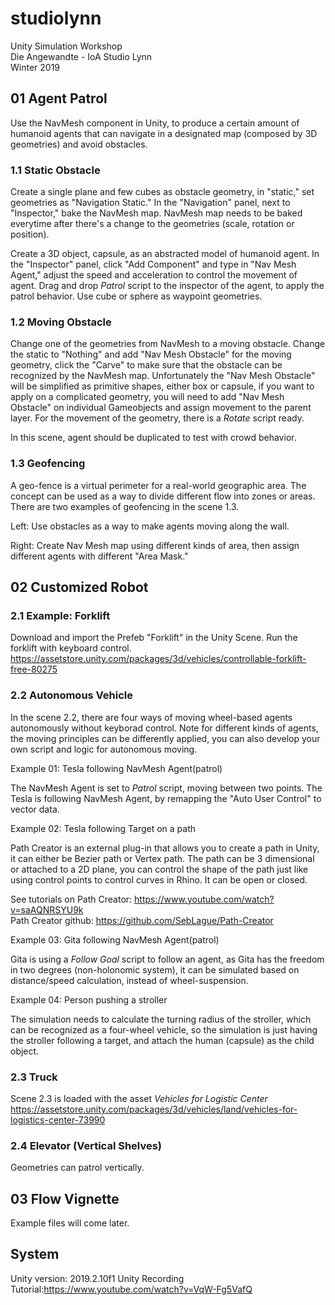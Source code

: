 # studiolynn
Unity Simulation Workshop  
Die Angewandte - IoA Studio Lynn  
Winter 2019  

## 01 Agent Patrol
Use the NavMesh component in Unity, to produce a certain amount of humanoid agents that can navigate in a designated map (composed by 3D geometries) and avoid obstacles. 

### 1.1 Static Obstacle
Create a single plane and few cubes as obstacle geometry, in "static," set geometries as "Navigation Static." In the "Navigation" panel, next to "Inspector," bake the NavMesh map. NavMesh map needs to be baked everytime after there's a change to the geometries (scale, rotation or position).  

Create a 3D object, capsule, as an abstracted model of humanoid agent. In the "Inspector" panel, click "Add Component" and type in "Nav Mesh Agent," adjust the speed and acceleration to control the movement of agent. Drag and drop *Patrol* script to the inspector of the agent, to apply the patrol behavior. Use cube or sphere as waypoint geometries. 

### 1.2 Moving Obstacle
Change one of the geometries from NavMesh to a moving obstacle. Change the static to "Nothing" and add "Nav Mesh Obstacle" for the moving geometry, click the "Carve" to make sure that the obstacle can be recognized by the NavMesh map. Unfortunately the "Nav Mesh Obstacle" will be simplified as primitive shapes, either box or capsule, if you want to apply on a complicated geometry, you will need to add "Nav Mesh Obstacle" on individual Gameobjects and assign movement to the parent layer. For the movement of the geometry, there is a *Rotate* script ready. 

In this scene, agent should be duplicated to test with crowd behavior.

### 1.3 Geofencing
A geo-fence is a virtual perimeter for a real-world geographic area. The concept can be used as a way to divide different flow into zones or areas. There are two examples of geofencing in the scene 1.3.

Left: Use obstacles as a way to make agents moving along the wall.

Right: Create Nav Mesh map using different kinds of area, then assign different agents with different "Area Mask."

## 02 Customized Robot

### 2.1 Example: Forklift
Download and import the Prefeb "Forklift" in the Unity Scene. Run the forklift with keyboard control.
https://assetstore.unity.com/packages/3d/vehicles/controllable-forklift-free-80275

### 2.2 Autonomous Vehicle
In the scene 2.2, there are four ways of moving wheel-based agents autonomously without keyborad control. Note for different kinds of agents, the moving principles can be differently applied, you can also develop your own script and logic for autonomous moving.

Example 01: Tesla following NavMesh Agent(patrol)  

The NavMesh Agent is set to *Patrol* script, moving between two points. The Tesla is following NavMesh Agent, by remapping the "Auto User Control" to vector data.

Example 02: Tesla following Target on a path  

Path Creator is an external plug-in that allows you to create a path in Unity, it can either be Bezier path or Vertex path. The path can be 3 dimensional or attached to a 2D plane, you can control the shape of the path just like using control points to control curves in Rhino. It can be open or closed.  

See tutorials on Path Creator: https://www.youtube.com/watch?v=saAQNRSYU9k  
Path Creator github: https://github.com/SebLague/Path-Creator  

Example 03: Gita following NavMesh Agent(patrol)

Gita is using a *Follow Goal* script to follow an agent, as Gita has the freedom in two degrees (non-holonomic system), it can be simulated based on distance/speed calculation, instead of wheel-suspension. 

Example 04: Person pushing a stroller 

The simulation needs to calculate the turning radius of the stroller, which can be recognized as a four-wheel vehicle, so the simulation is just having the stroller following a target, and attach the human (capsule) as the child object.

### 2.3 Truck
Scene 2.3 is loaded with the asset *Vehicles for Logistic Center*
https://assetstore.unity.com/packages/3d/vehicles/land/vehicles-for-logistics-center-73990

### 2.4 Elevator (Vertical Shelves)
Geometries can patrol vertically.

## 03 Flow Vignette

Example files will come later.

## System
Unity version: 2019.2.10f1
Unity Recording Tutorial:https://www.youtube.com/watch?v=VqW-Fg5VafQ 
